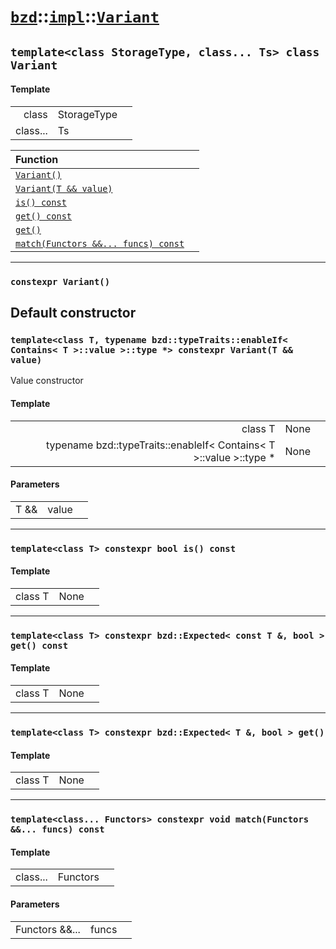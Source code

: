 # [`bzd`](../../../index.md)::[`impl`](../../index.md)::[`Variant`](../index.md)

## `template<class StorageType, class... Ts> class Variant`

#### Template
||||
|---:|:---|:---|
|class|StorageType||
|class...|Ts||

|Function||
|:---|:---|
|[`Variant()`](./index.md)||
|[`Variant(T && value)`](./index.md)||
|[`is() const`](./index.md)||
|[`get() const`](./index.md)||
|[`get()`](./index.md)||
|[`match(Functors &&... funcs) const`](./index.md)||
------
### `constexpr Variant()`
Default constructor
------
### `template<class T, typename bzd::typeTraits::enableIf< Contains< T >::value >::type *> constexpr Variant(T && value)`
Value constructor
#### Template
||||
|---:|:---|:---|
|class T|None||
|typename bzd::typeTraits::enableIf< Contains< T >::value >::type *|None||
#### Parameters
||||
|---:|:---|:---|
|T &&|value||
------
### `template<class T> constexpr bool is() const`

#### Template
||||
|---:|:---|:---|
|class T|None||
------
### `template<class T> constexpr bzd::Expected< const T &, bool > get() const`

#### Template
||||
|---:|:---|:---|
|class T|None||
------
### `template<class T> constexpr bzd::Expected< T &, bool > get()`

#### Template
||||
|---:|:---|:---|
|class T|None||
------
### `template<class... Functors> constexpr void match(Functors &&... funcs) const`

#### Template
||||
|---:|:---|:---|
|class...|Functors||
#### Parameters
||||
|---:|:---|:---|
|Functors &&...|funcs||

